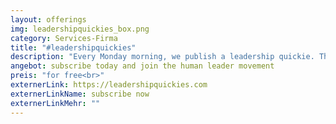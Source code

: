 ```yaml
---
layout: offerings
img: leadershipquickies_box.png
category: Services-Firma
title: "#leadershipquickies"
description: "Every Monday morning, we publish a leadership quickie. This is a short and action-oriented inspiration for your daily leadership work, it will open up your leader mindset, and it reminds you of basic leadership tools and principles."
angebot: subscribe today and join the human leader movement
preis: "for free<br>"
externerLink: https://leadershipquickies.com
externerLinkName: subscribe now
externerLinkMehr: ""
---
```

